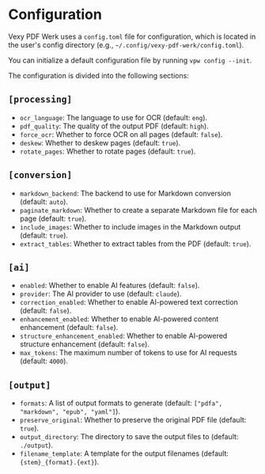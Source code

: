 # Configuration

Vexy PDF Werk uses a `config.toml` file for configuration, which is located in the user's config directory (e.g., `~/.config/vexy-pdf-werk/config.toml`).

You can initialize a default configuration file by running `vpw config --init`.

The configuration is divided into the following sections:

## `[processing]`

-   `ocr_language`: The language to use for OCR (default: `eng`).
-   `pdf_quality`: The quality of the output PDF (default: `high`).
-   `force_ocr`: Whether to force OCR on all pages (default: `false`).
-   `deskew`: Whether to deskew pages (default: `true`).
-   `rotate_pages`: Whether to rotate pages (default: `true`).

## `[conversion]`

-   `markdown_backend`: The backend to use for Markdown conversion (default: `auto`).
-   `paginate_markdown`: Whether to create a separate Markdown file for each page (default: `true`).
-   `include_images`: Whether to include images in the Markdown output (default: `true`).
-   `extract_tables`: Whether to extract tables from the PDF (default: `true`).

## `[ai]`

-   `enabled`: Whether to enable AI features (default: `false`).
-   `provider`: The AI provider to use (default: `claude`).
-   `correction_enabled`: Whether to enable AI-powered text correction (default: `false`).
-   `enhancement_enabled`: Whether to enable AI-powered content enhancement (default: `false`).
-   `structure_enhancement_enabled`: Whether to enable AI-powered structure enhancement (default: `false`).
-   `max_tokens`: The maximum number of tokens to use for AI requests (default: `4000`).

## `[output]`

-   `formats`: A list of output formats to generate (default: `["pdfa", "markdown", "epub", "yaml"]`).
-   `preserve_original`: Whether to preserve the original PDF file (default: `true`).
-   `output_directory`: The directory to save the output files to (default: `./output`).
-   `filename_template`: A template for the output filenames (default: `{stem}_{format}.{ext}`).
